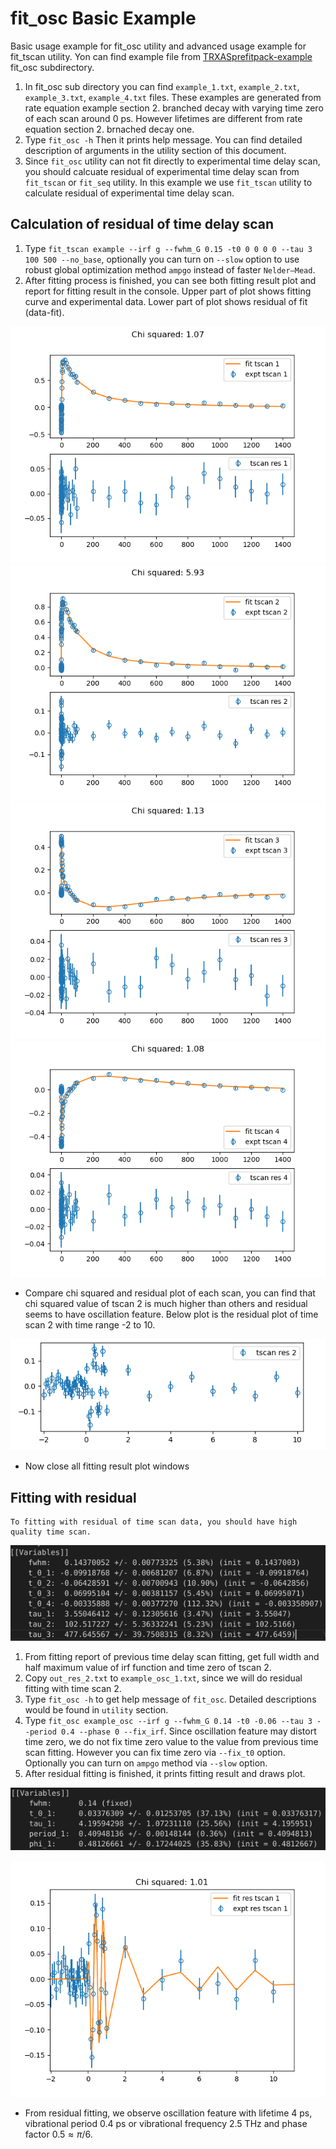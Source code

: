 # fit_osc Basic Example

Basic usage example for fit_osc utility and advanced usage example for fit_tscan utility.
Yon can find example file from [TRXASprefitpack-example](https://github.com/pistack/TRXASprefitpack-example/tree/v0.5.1) fit_osc subdirectory.

1. In fit_osc sub directory you can find ``example_1.txt``, ``example_2.txt``, ``example_3.txt``, ``example_4.txt`` files.
These examples are generated from rate equation example section 2. branched decay with varying time zero of each scan around 0 ps. However lifetimes are different from rate equation section 2. brnached decay one.
2. Type ``fit_osc -h`` Then it prints help message. You can find detailed description of arguments in the utility section of this document.
3. Since ``fit_osc`` utility can not fit directly to experimental time delay scan, you should calcuate residual of experimental time delay scan from ``fit_tscan`` or ``fit_seq`` utility. In this example we use ``fit_tscan`` utility to calculate residual of experimental time delay scan.

## Calculation of residual of time delay scan 

1. Type ``fit_tscan example --irf g --fwhm_G 0.15 -t0 0 0 0 0 --tau 3 100 500 --no_base``, optionally you can turn on ``--slow`` option to use robust global optimization method ``ampgo`` instead of faster ``Nelder–Mead``.
2. After fitting process is finished, you can see both fitting result plot and report for fitting result in the console. Upper part of plot shows fitting curve and experimental data. Lower part of plot shows residual of fit (data-fit).

![png](fit_osc_example_file/example_osc_fit_1.png) ![png](fit_osc_example_file/example_osc_fit_2.png)
![png](fit_osc_example_file/example_osc_fit_3.png) ![png](fit_osc_example_file/example_osc_fit_4.png)

* Compare chi squared and residual plot of each scan, you can find that chi squared value of tscan 2 is much higher than others and residual seems to have oscillation feature. Below plot is the residual plot of time scan 2 with time range -2 to 10.

![png](fit_osc_example_file/example_res_2.png)

* Now close all fitting result plot windows 

## Fitting with residual 

```{Note}
To fitting with residual of time scan data, you should have high quality time scan.
```

![png](fit_osc_example_file/example_osc_fit_report.png)

1. From fitting report of previous time delay scan fitting, get full width and half maximum value of irf function and time zero of tscan 2.
2. Copy ``out_res_2.txt`` to ``example_osc_1.txt``, since we will do residual fitting with time scan 2.
3. Type ``fit_osc -h`` to get help message of ``fit_osc``. Detailed descriptions would be found in ``utility`` section.
4. Type ``fit_osc example_osc --irf g --fwhm_G 0.14 -t0 -0.06 --tau 3 --period 0.4 --phase 0 --fix_irf``. Since oscillation feature may distort time zero, we do not fix time zero value to the value from previous time scan fitting. However you can fix time zero via ``--fix_t0`` option. Optionally you can turn on ``ampgo`` method via ``--slow`` option.
5. After residual fitting is finished, it prints fitting result and draws plot.

![png](fit_osc_example_file/example_res_fit_2_report.png)

![png](fit_osc_example_file/example_res_fit_2.png)

* From residual fitting, we observe oscillation feature with lifetime 4 ps, vibrational period 0.4 ps or vibrational frequency 2.5 THz and phase factor $0.5 \approx \pi/6$.